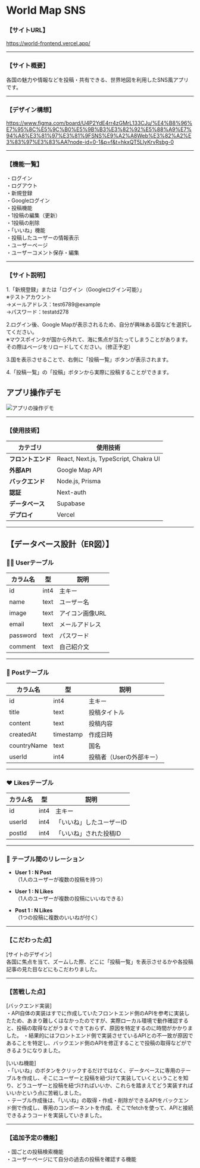 # World Map SNS

### 【サイトURL】  
https://world-frontend.vercel.app/

---

### 【サイト概要】
各国の魅力や情報などを投稿・共有できる、世界地図を利用したSNS風アプリです。

---

###  【デザイン構想】
https://www.figma.com/board/U4P2YdE4rr4zGMrL133CJu/%E4%B8%96%E7%95%8C%E5%9C%B0%E5%9B%B3%E3%82%92%E5%88%A9%E7%94%A8%E3%81%97%E3%81%9FSNS%E9%A2%A8Web%E3%82%A2%E3%83%97%E3%83%AA?node-id=0-1&p=f&t=hkxQT5LlyKrvRsbg-0  

---

### 【機能一覧】  
・ログイン  
・ログアウト  
・新規登録  
・Googleログイン  
・投稿機能  
・1投稿の編集（更新）  
・1投稿の削除  
・「いいね」機能  
・投稿したユーザーの情報表示  
・ユーザーページ  
・ユーザーコメント保存・編集  

---

### 【サイト説明】
1.「新規登録」または「ログイン（Googleログイン可能）」  
※テストアカウント  
  →メールアドレス：test6789@example  
  →パスワード：testatd278  
 
2.ログイン後、Google Mapが表示されるため、自分が興味ある国などを選択してください。  
※マウスポインタが国から外れて、海に焦点が当たってしまうことがあります。その際はページをリロードしてください。（修正予定）

3.国を表示させることで、右側に「投稿一覧」ボタンが表示されます。

4.「投稿一覧」の「投稿」ボタンから実際に投稿することができます。

## アプリ操作デモ

![アプリの操作デモ](/frontend/public/demo/output.gif)

---

### 【使用技術】  
| カテゴリ       | 使用技術            |
|---------------|----------------------|
| **フロントエンド** | React, Next.js, TypeScript, Chakra UI |
| **外部API** | Google Map API |
| **バックエンド**   | Node.js, Prisma      |
| **認証**         | Next-auth             |
| **データベース**   | Supabase             |
| **デプロイ**     | Vercel               |

---

## 【データベース設計（ER図）】

### 🧑‍💻 Userテーブル

| カラム名  | 型     | 説明         |
|-----------|--------|--------------|
| id        | int4   | 主キー       |
| name      | text   | ユーザー名   |
| image     | text   | アイコン画像URL |
| email     | text   | メールアドレス |
| password  | text   | パスワード   |
| comment   | text   | 自己紹介文   |

---

### 📝 Postテーブル

| カラム名     | 型       | 説明                  |
|--------------|----------|-----------------------|
| id           | int4     | 主キー                |
| title        | text     | 投稿タイトル          |
| content      | text     | 投稿内容              |
| createdAt    | timestamp| 作成日時              |
| countryName  | text     | 国名                  |
| userId       | int4     | 投稿者（Userの外部キー）|

---

### ❤️ Likesテーブル

| カラム名 | 型   | 説明                      |
|----------|------|---------------------------|
| id       | int4 | 主キー                    |
| userId   | int4 | 「いいね」したユーザーID  |
| postId   | int4 | 「いいね」された投稿ID    |

---

### 🔗 テーブル間のリレーション

- **User 1 : N Post**  
  （1人のユーザーが複数の投稿を持つ）

- **User 1 : N Likes**  
  （1人のユーザーが複数の投稿にいいねできる）

- **Post 1 : N Likes**  
  （1つの投稿に複数のいいねが付く）

---

### 【こだわった点】
[サイトのデザイン]  
各国に焦点を当て、ズームした際、どこに「投稿一覧」を表示させるかや各投稿記事の見た目などにもこだわりました。

---

### 【苦戦した点】
[バックエンド実装]  
・API自体の実装はすでに作成していたフロントエンド側のAPIを参考に実装したため、あまり難しくはなかったのですが、実際ローカル環境で動作確認すると、投稿の取得などがうまくできておらず、原因を特定するのに時間がかかりました。
・結果的にはフロントエンド側で実装させているAPIとの不一致が原因であることを特定し、バックエンド側のAPIを修正することで投稿の取得などができるようになりました。

[いいね機能]  
・「いいね」のボタンをクリックするだけではなく、データベースに専用のテーブルを作成し、そこにユーザーと投稿を紐づけて実装していくということを知り、どうユーザーと投稿を紐づければいいか、これらを踏まえてどう実装すればいいかという点に苦戦しました。  
・テーブル作成後は、「いいね」の取得・作成・削除ができるAPIをバックエンド側で作成し、専用のコンポーネントを作成、そこでfetchを使って、APIと接続できるようコードを実装していきました。  


---

### 【追加予定の機能】  
・国ごとの投稿検索機能  
・ユーザーページにて自分の過去の投稿を確認する機能  
